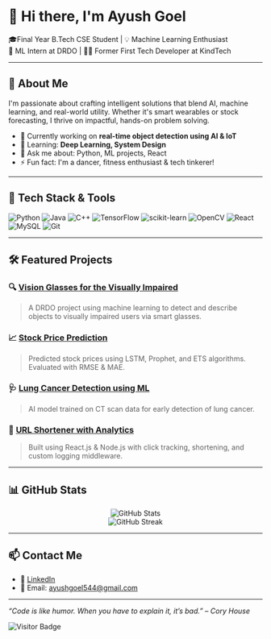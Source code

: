 # 👋 Hi there, I'm Ayush Goel

🎓Final Year B.Tech CSE Student | 💡 Machine Learning Enthusiast  
💼 ML Intern at DRDO | 👨‍💻 Former First Tech Developer at KindTech

---

## 🚀 About Me

I'm passionate about crafting intelligent solutions that blend AI, machine learning, and real-world utility. Whether it's smart wearables or stock forecasting, I thrive on impactful, hands-on problem solving.

- 🔭 Currently working on **real-time object detection using AI & IoT**
- 🌱 Learning: **Deep Learning, System Design**
- 💬 Ask me about: Python, ML projects, React
- ⚡ Fun fact: I'm a dancer, fitness enthusiast & tech tinkerer!

---

## 🔧 Tech Stack & Tools

![Python](https://img.shields.io/badge/-Python-3776AB?style=flat&logo=python&logoColor=white)
![Java](https://img.shields.io/badge/-Java-007396?style=flat&logo=java&logoColor=white)
![C++](https://img.shields.io/badge/-C++-00599C?style=flat&logo=c%2B%2B&logoColor=white)
![TensorFlow](https://img.shields.io/badge/-TensorFlow-FF6F00?style=flat&logo=tensorflow&logoColor=white)
![scikit-learn](https://img.shields.io/badge/-Scikit_Learn-F7931E?style=flat&logo=scikit-learn&logoColor=white)
![OpenCV](https://img.shields.io/badge/-OpenCV-5C3EE8?style=flat&logo=opencv&logoColor=white)
![React](https://img.shields.io/badge/-React-61DAFB?style=flat&logo=react&logoColor=black)
![MySQL](https://img.shields.io/badge/-MySQL-4479A1?style=flat&logo=mysql&logoColor=white)
![Git](https://img.shields.io/badge/-Git-F05032?style=flat&logo=git&logoColor=white)

---

## 🛠️ Featured Projects

### 🔍 [Vision Glasses for the Visually Impaired](#)
> A DRDO project using machine learning to detect and describe objects to visually impaired users via smart glasses.

### 📈 [Stock Price Prediction](#)
> Predicted stock prices using LSTM, Prophet, and ETS algorithms. Evaluated with RMSE & MAE.

### 🩺 [Lung Cancer Detection using ML](#)
> AI model trained on CT scan data for early detection of lung cancer.

### 🔗 [URL Shortener with Analytics](#)
> Built using React.js & Node.js with click tracking, shortening, and custom logging middleware.

---

## 📊 GitHub Stats

<p align="center">
  <img src="https://github-readme-stats.vercel.app/api?username=Ayush-Goel20&show_icons=true&theme=radical" alt="GitHub Stats" />
  <br />
  <img src="https://github-readme-streak-stats.herokuapp.com?user=Ayush-Goel20&theme=radical&hide_border=false" alt="GitHub Streak" />
  <br />
 <!-- <img src="https://github-readme-stats.vercel.app/api/top-langs/?username=Ayush-Goel20&layout=compact&theme=radical" alt="Top Languages" /> -->
</p>

---

## 📫 Contact Me

- 💼 [LinkedIn](https://www.linkedin.com/in/ayush-goel-5b54a018a)  
- 📧 Email: ayushgoel544@gmail.com

---

_“Code is like humor. When you have to explain it, it’s bad.” – Cory House_

![Visitor Badge](https://komarev.com/ghpvc/?username=Ayush-Goel20&style=flat-square)


